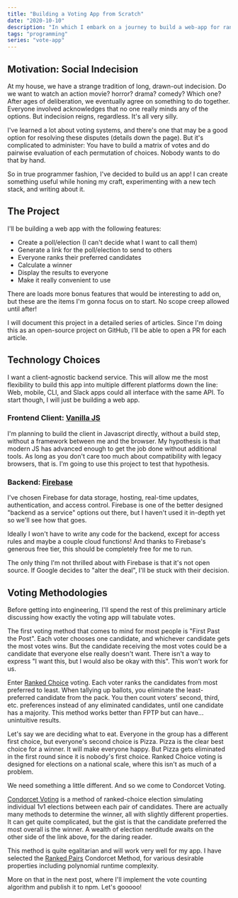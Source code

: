 ```yaml
---
title: "Building a Voting App from Scratch"
date: "2020-10-10"
description: "In which I embark on a journey to build a web-app for ranked-choice decision making, using Firebase and Vanilla JS"
tags: "programming"
series: "vote-app"
---
```


## Motivation: Social Indecision

At my house, we have a strange tradition of long, drawn-out indecision.
Do we want to watch an action movie? horror? drama? comedy? Which one?
After ages of deliberation, we eventually agree on something to do together.
Everyone involved acknowledges that no one really minds any of the options.
But indecision reigns, regardless. It's all very silly.

I've learned a lot about voting systems, and there's one that may be
a good option for resolving these disputes (details down the page). But it's complicated to administer:
You have to build a matrix of votes and do pairwise evaluation of each permutation of choices.
Nobody wants to do that by hand.

So in true programmer fashion, I've decided to build us an app!
I can create something useful while honing my craft, experimenting with a new tech stack, and writing about it.

## The Project

I'll be building a web app with the following features:

- Create a poll/election (I can't decide what I want to call them)
- Generate a link for the poll/election to send to others
- Everyone ranks their preferred candidates
- Calculate a winner
- Display the results to everyone
- Make it really convenient to use

There are loads more bonus features that would be interesting to add on, but these are the items I'm gonna focus on to start.
No scope creep allowed until after!

I will document this project in a detailed series of articles.
Since I'm doing this as an open-source project on GitHub, I'll be able to open a PR for each article.

## Technology Choices

I want a client-agnostic backend service.
This will allow me the most flexibility to build this app into multiple different platforms down the line:
Web, mobile, CLI, and Slack apps could all interface with the same API.
To start though, I will just be building a web app.

### Frontend Client: [Vanilla JS](http://vanilla-js.com/)

I'm planning to build the client in Javascript directly, without a build step, without a framework between me and the browser.
My hypothesis is that modern JS has advanced enough to get the job done without additional tools.
As long as you don't care too much about compatibility with legacy browsers, that is.
I'm going to use this project to test that hypothesis.

### Backend: [Firebase](https://firebase.google.com/)

I've chosen Firebase for data storage, hosting, real-time updates, authentication, and access control.
Firebase is one of the better designed "backend as a service" options out there,
but I haven't used it in-depth yet so we'll see how that goes.

Ideally I won't have to write any code for the backend, except for access rules and maybe a couple cloud functions!
And thanks to Firebase's generous free tier, this should be completely free for me to run.

The only thing I'm not thrilled about with Firebase is that it's not open source.
If Google decides to "alter the deal", I'll be stuck with their decision.

## Voting Methodologies

Before getting into engineering, I'll spend the rest of this preliminary article
discussing how exactly the voting app will tabulate votes.

The first voting method that comes to mind for most people is "First Past the Post".
Each voter chooses one candidate, and whichever candidate gets the most votes wins.
But the candidate receiving the most votes could be a candidate that everyone else really doesn't want.
There isn't a way to express "I want this, but I would also be okay with this".
This won't work for us.

Enter [Ranked Choice](https://en.wikipedia.org/wiki/Instant-runoff_voting) voting.
Each voter ranks the candidates from most preferred to least.
When tallying up ballots, you eliminate the least-preferred candidate from the pack.
You then count voters' second, third, etc. preferences instead of any eliminated candidates, until one candidate has a majority.
This method works better than FPTP but can have... unintuitive results.

Let's say we are deciding what to eat. Everyone in the group has a different first choice,
but everyone's second choice is Pizza. Pizza is the clear best choice for a winner. It will make everyone happy.
But Pizza gets eliminated in the first round since it is nobody's first choice.
Ranked Choice voting is designed for elections on a national scale, where this isn't as much of a problem.

We need something a little different. And so we come to Condorcet Voting.

[Condorcet Voting](https://en.wikipedia.org/wiki/Condorcet_method) is a method of ranked-choice election
simulating individual 1v1 elections between each pair of candidates.
There are actually many methods to determine the winner, all with slightly different properties.
It can get quite complicated, but the gist is that the candidate preferred the most overall is the winner.
A wealth of election nerditude awaits on the other side of the link above, for the daring reader.

This method is quite egalitarian and will work very well for my app.
I have selected the [Ranked Pairs](https://en.wikipedia.org/wiki/Ranked_pairs) Condorcet Method,
for various desirable properties including polynomial runtime complexity.

More on that in the next post, where I'll implement the vote counting algorithm and publish it to npm. Let's gooooo!
